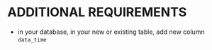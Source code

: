 # ADDITIONAL REQUIREMENTS
- in your database, in your new or existing table, add new column `data_time`